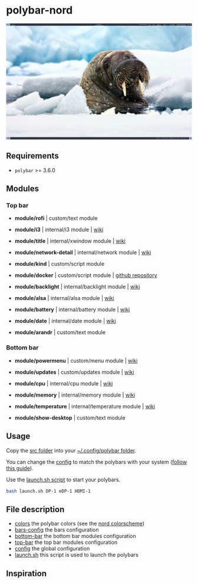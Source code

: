 # polybar-nord

![polybars](polybars.png)

## Requirements

- `polybar` >= 3.6.0

## Modules

### Top bar

- **module/rofi** | custom/text module
- **module/i3** | internal/i3 module | [wiki](https://github.com/polybar/polybar/wiki/Module:-i3)

- **module/title** | internal/xwindow module | [wiki](https://github.com/polybar/polybar/wiki/Module:-xwindow)

- **module/network-detail** | internal/network module | [wiki](https://github.com/polybar/polybar/wiki/Module:-network)
- **module/kind** | custom/script module
- **module/docker** | custom/script module | [github repository](https://github.com/kerwanp/polybar-script-docker)
- **module/backlight** | internal/backlight module | [wiki](https://github.com/polybar/polybar/wiki/Module:-backlight)
- **module/alsa** | internal/alsa module | [wiki](https://github.com/polybar/polybar/wiki/Module:-alsa)
- **module/battery** | internal/battery module | [wiki](https://github.com/polybar/polybar/wiki/Module:-battery)
- **module/date** | internal/date module | [wiki](https://github.com/polybar/polybar/wiki/Module:-date)

- **module/arandr** | custom/text module

### Bottom bar

- **module/powermenu** | custom/menu module | [wiki](https://github.com/polybar/polybar/wiki/Module:-menu)
- **module/updates** | custom/updates module | [wiki](https://github.com/polybar/polybar-scripts/tree/master/polybar-scripts/updates-pacman-aurhelper)

- **module/cpu** | internal/cpu module | [wiki](https://github.com/polybar/polybar/wiki/Module:-cpu)
- **module/memory** | internal/memory module | [wiki](https://github.com/polybar/polybar/wiki/Module:-memory)
- **module/temperature** | internal/temperature module | [wiki](https://github.com/polybar/polybar/wiki/Module:-temperature)
- **module/show-desktop** | custom/text module

## Usage

Copy the [src folder](src) into your [~/.config/polybar folder](~/.config/polybar).

You can change the [config](config) to match the polybars with your system ([follow this guide](./modules-configuration.md)).

Use the [launch.sh script](launch.sh) to start your polybars.

```bash
bash launch.sh DP-1 eDP-1 HDMI-1
```

## File description

- [colors](colors)
    the polybar colors (see the [nord colorscheme](https://www.nordtheme.com/))
- [bars-config](bars-config)
    the bars configuration
- [bottom-bar](bottom-bar)
    the bottom bar modules configuration
- [top-bar](top-bar)
    the top bar modules configuration
- [config](config)
    the global configuration
- [launch.sh](launch.sh)
    this script is used to launch the polybars

## Inspiration

